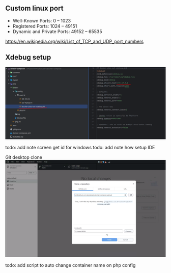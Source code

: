 ## Custom linux port

* Well-Known Ports: 0 – 1023
* Registered Ports: 1024 – 49151
* Dynamic and Private Ports: 49152 – 65535

https://en.wikipedia.org/wiki/List_of_TCP_and_UDP_port_numbers


## Xdebug setup

<img alt="xdebug_ip_setup.png" src="assets/xdebug_ip_setup.png"/>

todo: add note screen get id for windows
todo: add note how setup IDE

Git desktop clone
![img.png](assets/img.png)

todo: add script to auto change container name on php config